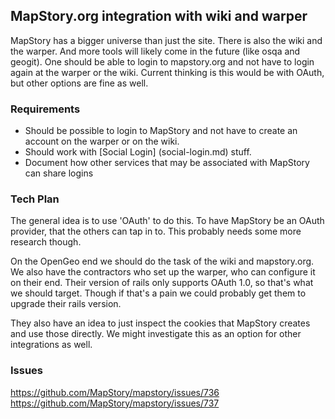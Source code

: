 ## MapStory.org integration with wiki and warper

MapStory has a bigger universe than just the site. There is also the wiki and the warper. And more tools will
likely come in the future (like osqa and geogit). One should be able to login to mapstory.org and not have 
to login again at the warper or the wiki. Current thinking is this would be with OAuth, but other options
are fine as well.



### Requirements

* Should be possible to login to MapStory and not have to create an account on the warper or on the wiki.
* Should work with [Social Login] (social-login.md) stuff.
* Document how other services that may be associated with MapStory can share logins

### Tech Plan

The general idea is to use 'OAuth' to do this. To have MapStory be an OAuth provider, that the others can 
tap in to. This probably needs some more research though.

On the OpenGeo end we should do the task of the wiki and mapstory.org. We also have the contractors who 
set up the warper, who can configure it on their end. Their version of rails only supports OAuth 1.0, 
so that's what we should target. Though if that's a pain we could probably get them to upgrade their
rails version.

They also have an idea to just inspect the cookies that MapStory creates and use those directly. We
might investigate this as an option for other integrations as well.

### Issues
https://github.com/MapStory/mapstory/issues/736
https://github.com/MapStory/mapstory/issues/737
